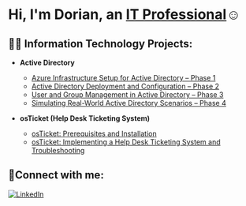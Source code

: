<h1>Hi, I'm Dorian, an <a href="https://www.linkedin.com/in/dorianrivas-/">IT Professional</a>☺</h1>

<h2>👨‍💻 Information Technology Projects:</h2>

- <b>Active Directory</b>
  - [Azure Infrastructure Setup for Active Directory – Phase 1](https://github.com/dorianriv/ad-and-azuresetup)
  - [Active Directory Deployment and Configuration – Phase 2](https://github.com/dorianriv/ad-deployment-configuration)
  - [User and Group Management in Active Directory – Phase 3](https://github.com/dorianriv/ad-user-generation)
  - [Simulating Real-World Active Directory Scenarios – Phase 4](https://github.com/dorianriv/ad-scenario-simulation)

- <b>osTicket (Help Desk Ticketing System)</b>
  - [osTicket: Prerequisites and Installation](https://github.com/dorianriv/osticket-prereqs)
  - [osTicket: Implementing a Help Desk Ticketing System and Troubleshooting](https://github.com/dorianriv/osticket-ticket-resolution)

<h2>🤳Connect with me:</h2>

[![LinkedIn](https://img.shields.io/badge/LinkedIn-%230077B5.svg?&logo=linkedin&logoColor=white)](https://www.linkedin.com/in/dorianrivas-/)


